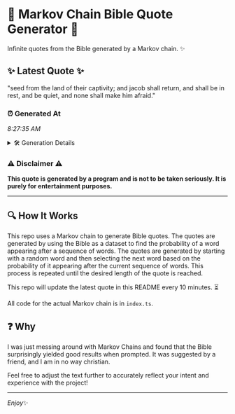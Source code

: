 # 📖 Markov Chain Bible Quote Generator 📖

Infinite quotes from the Bible generated by a Markov chain. ✨

## ✨ Latest Quote ✨
"seed from the land of their captivity; and jacob shall return, and shall be in rest, and be quiet, and none shall make him afraid."

### ⏰ Generated At
*8:27:35 AM*

<details>
    <summary>🛠️ Generation Details</summary>
    <p>
        <strong>🌱 Seed:</strong> seed<br>
        <strong>🔄 Iterations:</strong> 24<br>
        <strong>📜 Context History:</strong><br>[ seed ]: from<br>[ seed, from ]: the<br>[ seed, from, the ]: land<br>[ seed, from, the, land ]: of<br>[ seed, from, the, land, of ]: their<br>[ seed, from, the, land, of, their ]: captivity;<br>[ from, the, land, of, their, captivity; ]: and<br>[ the, land, of, their, captivity;, and ]: jacob<br>[ land, of, their, captivity;, and, jacob ]: shall<br>[ of, their, captivity;, and, jacob, shall ]: return,<br>[ their, captivity;, and, jacob, shall, return, ]: and<br>[ captivity;, and, jacob, shall, return,, and ]: shall<br>[ and, jacob, shall, return,, and, shall ]: be<br>[ jacob, shall, return,, and, shall, be ]: in<br>[ shall, return,, and, shall, be, in ]: rest,<br>[ return,, and, shall, be, in, rest, ]: and<br>[ and, shall, be, in, rest,, and ]: be<br>[ shall, be, in, rest,, and, be ]: quiet,<br>[ be, in, rest,, and, be, quiet, ]: and<br>[ in, rest,, and, be, quiet,, and ]: none<br>[ rest,, and, be, quiet,, and, none ]: shall<br>[ and, be, quiet,, and, none, shall ]: make<br>[ be, quiet,, and, none, shall, make ]: him<br>[ quiet,, and, none, shall, make, him ]: afraid.<br>
    </p>
</details>

### ⚠️ Disclaimer ⚠️
**This quote is generated by a program and is not to be taken seriously. It is purely for entertainment purposes.**

---

## 🔍 How It Works

This repo uses a Markov chain to generate Bible quotes. The quotes are generated by using the Bible as a dataset to find the probability of a word appearing after a sequence of words. The quotes are generated by starting with a random word and then selecting the next word based on the probability of it appearing after the current sequence of words. This process is repeated until the desired length of the quote is reached.

This repo will update the latest quote in this README every 10 minutes. ⏳

All code for the actual Markov chain is in `index.ts`.

## ❓ Why

I was just messing around with Markov Chains and found that the Bible surprisingly yielded good results when prompted. 
It was suggested by a friend, and I am in no way christian.

Feel free to adjust the text further to accurately reflect your intent and experience with the project!

---

*Enjoy*✨
